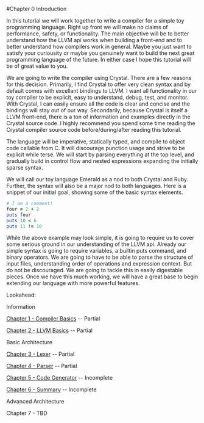 #Chapter 0 Introduction

In this tutorial we will work together to write a compiler for a simple toy programming language. Right up front we will make no claims of performance, safety, or functionality. The main objective will be to better understand how the LLVM api works when building a front-end and to better understand how compilers work in general. Maybe you just want to satisfy your curiousity or maybe you genuinely want to build the next great programming language of the future. In either case I hope this tutorial will be of great value to you.

We are going to write the compiler using Crystal. There are a few reasons for this decision. Primarily, I find Crystal to offer very clean syntax and by default comes with excellant bindings to LLVM. I want all functionality in our toy compiler to be explicit, easy to understand, debug, test, and monitor. With Crystal, I can easily ensure all the code is clear and concise and the bindings will stay out of our way. Secondarily, because Crystal is itself a LLVM front-end, there is a ton of information and examples directly in the Crystal source code. I highly recommend you spend some time reading the Crystal compiler source code before/during/after reading this tutorial.

The language will be imperative, statically typed, and compile to object code callable from C. It will discourage punction usage and strive to be explicit while terse. We will start by parsing everything at the top level, and gradually build in control flow and nested expressions expanding the initially sparse syntax.

We will call our toy language Emerald as a nod to both Crystal and Ruby. Further, the syntax will also be a major nod to both languages. Here is a snippet of our initial goal, showing some of the basic syntax elements.
```ruby
# I am a comment!
four = 2 + 2
puts four
puts 10 < 6
puts 11 != 10
```

While the above example may look simple, it is going to require us to cover some serious ground in our understanding of the LLVM api.  Already our simple syntax is going to require variables, a builtin puts command, and binary operators. We are going to have to be able to parse the structure of input files, understanding order of operations and expression context. But do not be discouraged. We are going to tackle this in easily digestable pieces. Once we have this much working, we will have a great base to begin extending our language with more powerful features.

Lookahead:

Information

[Chapter 1 - Compiler Basics](https://github.com/Virtual-Machine/llvm-tutorial-book/blob/master/chap-1-compiler-basics.md)  -- Partial

[Chapter 2 - LLVM Basics](https://github.com/Virtual-Machine/llvm-tutorial-book/blob/master/chap-2-llvm-basics.md)  -- Partial

Basic Architecture

[Chapter 3 - Lexer](https://github.com/Virtual-Machine/llvm-tutorial-book/blob/master/chap-3-lexer.md)  -- Partial

[Chapter 4 - Parser](https://github.com/Virtual-Machine/llvm-tutorial-book/blob/master/chap-4-parser.md)  -- Partial

[Chapter 5 - Code Generator](https://github.com/Virtual-Machine/llvm-tutorial-book/blob/master/chap-5-code-generator.md)  -- Incomplete

[Chapter 6 - Summary](https://github.com/Virtual-Machine/llvm-tutorial-book/blob/master/chap-6-summary.md)  -- Incomplete

Advanced Architecture

Chapter 7 - TBD




